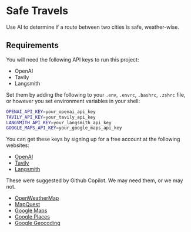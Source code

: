Safe Travels
============

Use AI to determine if a route between two cities is safe, weather-wise.

Requirements
------------

You will need the following API keys to run this project:
* OpenAI 
* Tavily
* Langsmith

Set them by adding the following to your `.env`, `.envrc`, `.bashrc`, `.zshrc` file,
or however you set environment variables in your shell:
```bash
OPENAI_API_KEY=your_openai_api_key
TAVILY_API_KEY=your_tavily_api_key
LANGSMITH_API_KEY=your_langsmith_api_key
GOOGLE_MAPS_API_KEY=your_google_maps_api_key
```

You can get these keys by signing up for a free account at the following websites:
* [OpenAI](https://platform.openai.com/signup)
* [Tavily](https://www.tavily.com/)
* [Langsmith](https://www.langsmith.com/)

These were suggested by Github Copilot. We may need them, or we may not.

* [OpenWeatherMap](https://home.openweathermap.org/users/sign_up)
* [MapQuest](https://developer.mapquest.com/user/register)
* [Google Maps](https://developers.google.com/maps/gmp-get-started)
* [Google Places](https://developers.google.com/places/web-service/get-api-key)
* [Google Geocoding](https://developers.google.com/maps/documentation/geocoding/get-api-key)


